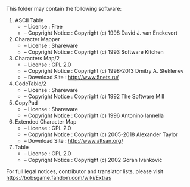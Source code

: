 ﻿This folder may contain the following software:

1. ASCII Table
   - – License : Free
   - – Copyright Notice : Copyright (c) 1998 David J. van Enckevort
2. Character Mapper
   - – License : Shareware
   - – Copyright Notice : Copyright (c) 1993 Software Kitchen
3. Characters Map/2
   - – License : GPL 2.0
   - – Copyright Notice : Copyright (c) 1998-2013 Dmitry A. Steklenev
   - – Download Site : http://www.5nets.ru/
4. CodeTable/2
   - – License : Shareware
   - – Copyright Notice : Copyright (c) 1992 The Software Mill
5. CopyPad
   - – License : Shareware
   - – Copyright Notice : Copyright (c) 1996 Antonino Iannella
6. Extended Character Map
   - – License : GPL 2.0
   - – Copyright Notice : Copyright (c) 2005-2018 Alexander Taylor
   - – Download Site : http://www.altsan.org/
7. Table
   - – License : GPL 2.0
   - – Copyright Notice : Copyright (c) 2002 Goran Ivanković

For full legal notices, contributor and translator lists, please visit https://bobsgame.fandom.com/wiki/Extras